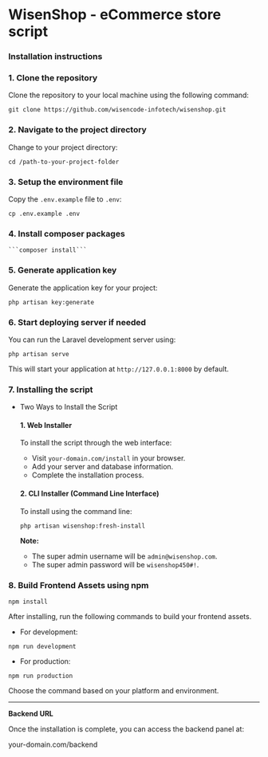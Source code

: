 # WisenShop - eCommerce store script

### Installation instructions

### 1. Clone the repository

Clone the repository to your local machine using the following command:

```git clone https://github.com/wisencode-infotech/wisenshop.git```

### 2. Navigate to the project directory

Change to your project directory:

```cd /path-to-your-project-folder```

### 3. Setup the environment file

Copy the `.env.example` file to `.env`:

```cp .env.example .env```

### 4. Install composer packages

    ```composer install```

### 5. Generate application key

Generate the application key for your project:

```php artisan key:generate```

### 6. Start deploying server if needed

You can run the Laravel development server using:

```php artisan serve```

This will start your application at `http://127.0.0.1:8000` by default.

### 7. Installing the script

- Two Ways to Install the Script

    #### 1. Web Installer

    To install the script through the web interface:
    
    - Visit `your-domain.com/install` in your browser.
    - Add your server and database information.
    - Complete the installation process.

    #### 2. CLI Installer (Command Line Interface)
    
    To install using the command line:
    
    ```php artisan wisenshop:fresh-install```

    **Note:**
    - The super admin username will be `admin@wisenshop.com`.
    - The super admin password will be `wisenshop450#!`.

### 8. Build Frontend Assets using npm

```npm install```

After installing, run the following commands to build your frontend assets.

- For development:

```npm run development```

- For production:

```npm run production```

Choose the command based on your platform and environment.

---

**Backend URL**

Once the installation is complete, you can access the backend panel at:

your-domain.com/backend

